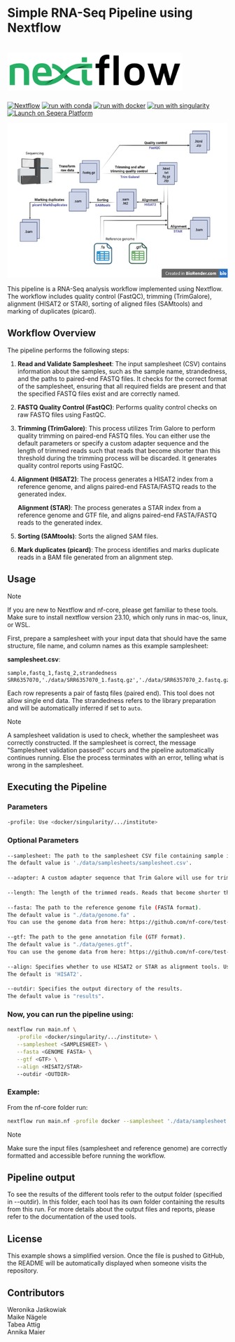 # Simple RNA-Seq Pipeline using Nextflow
<h1>
   <picture>    
      <img src="nextflow_logo.png" alt="Nextflow Logo" width="400">
   </picture>
</h1>
      
[![Nextflow](https://img.shields.io/badge/nextflow%20DSL2-%E2%89%A523.04.0-23aa62.svg)](https://www.nextflow.io/)
[![run with conda](http://img.shields.io/badge/run%20with-conda-3EB049?labelColor=000000&logo=anaconda)](https://docs.conda.io/en/latest/)
[![run with docker](https://img.shields.io/badge/run%20with-docker-0db7ed?labelColor=000000&logo=docker)](https://www.docker.com/)
[![run with singularity](https://img.shields.io/badge/run%20with-singularity-1d355c.svg?labelColor=000000)](https://sylabs.io/docs/)
[![Launch on Seqera Platform](https://img.shields.io/badge/Launch%20%F0%9F%9A%80-Seqera%20Platform-%234256e7)](https://cloud.seqera.io/launch?pipeline=https://github.com/nf-core/rnaseq)


![Alt-Text](Pipeline.png)

This pipeline is a RNA-Seq analysis workflow implemented using Nextflow. The workflow includes quality 
control (FastQC), trimming (TrimGalore), alignment (HISAT2 or STAR), sorting of aligned files (SAMtools) and marking of duplicates (picard). 

## Workflow Overview
The pipeline performs the following steps:

1. **Read and Validate Samplesheet**: The input samplesheet (CSV) contains information about the samples, such as the sample name, 
strandedness, and the paths to paired-end FASTQ files. It checks for the correct format of the samplesheet, ensuring that all required fields
are present and that the specified FASTQ files exist and are correctly named.

3. **FASTQ Quality Control (FastQC)**: Performs quality control checks on raw FASTQ files using FastQC.

4. **Trimming (TrimGalore)**:  This process utilizes Trim Galore to perform quality trimming on paired-end FASTQ files. You can either use the default parameters or specify a custom adapter sequence and the length of trimmed reads such that reads that become shorter than this threshold during the trimming process will be discarded.
It generates quality control reports using FastQC. 

5. **Alignment (HISAT2)**: The process generates a HISAT2 index from a reference genome, and aligns paired-end FASTA/FASTQ reads to the generated index.
   
   **Alignment (STAR)**: The process generates a STAR index from a reference genome and GTF file, and aligns paired-end FASTA/FASTQ reads to the generated index.

7. **Sorting (SAMtools)**: Sorts the aligned SAM files.

8. **Mark duplicates (picard)**: The process identifies and marks duplicate reads in a BAM file generated from an alignment step.

## Usage

> [!NOTE]
> If you are new to Nextflow and nf-core, please get familiar to these tools. Make sure to install nextflow version 23.10, which only runs in mac-os, linux, or WSL.

First, prepare a samplesheet with your input data that should have the same structure, file name, and column names as this example samplesheet:

**samplesheet.csv**:

```csv
sample,fastq_1,fastq_2,strandedness
SRR6357070,'./data/SRR6357070_1.fastq.gz','./data/SRR6357070_2.fastq.gz',auto
```

Each row represents a pair of fastq files (paired end). This tool does not allow single end data.
The strandedness refers to the library preparation and will be automatically inferred if set to `auto`.

> [!NOTE]
> A samplesheet validation is used to check, whether the samplesheet was correctly constructed. If the samplesheet is correct, the message "Samplesheet validation passed!" occurs and the pipeline automatically continues running. Else the process terminates with an error, telling what is wrong in the samplesheet.

## Executing the Pipeline

### Parameters
```bash
-profile: Use <docker/singularity/.../institute>
```
### Optional Parameters
```bash
--samplesheet: The path to the samplesheet CSV file containing sample information. 
The default value is './data/samplesheets/samplesheet.csv'.

--adapter: A custom adapter sequence that Trim Galore will use for trimming instead of the default Illumina adapter.

--length: The length of the trimmed reads. Reads that become shorter than this threshold during the trimming process will be discarded.

--fasta: The path to the reference genome file (FASTA format). 
The default value is "./data/genome.fa" .   
You can use the genome data from here: https://github.com/nf-core/test-datasets/tree/rnaseq/reference

--gtf: The path to the gene annotation file (GTF format). 
The default value is "./data/genes.gtf". 
You can use the genome data from here: https://github.com/nf-core/test-datasets/tree/rnaseq/reference

--align: Specifies whether to use HISAT2 or STAR as alignment tools. Use <HISAT2/ STAR>. 
The default is 'HISAT2'.

--outdir: Specifies the output directory of the results.
The default value is "results".
```

### Now, you can run the pipeline using:

```bash
nextflow run main.nf \
   -profile <docker/singularity/.../institute> \
   --samplesheet <SAMPLESHEET> \
   --fasta <GENOME FASTA> \
   --gtf <GTF> \
   --align <HISAT2/STAR>
   --outdir <OUTDIR>
```


### Example:
From the nf-core folder run:
```bash
nextflow run main.nf -profile docker --samplesheet './data/samplesheet.csv' --align HISAT2 --outdir results 
```


> [!NOTE]
> Make sure the input files (samplesheet and reference genome) are correctly formatted and accessible before running the workflow.

## Pipeline output

To see the results of the different tools refer to the output folder (specified in --outdir). In this folder, each tool has its own folder containing the results from this run. For more details about the output files and reports, please refer to the documentation of the used tools.

## License
This example shows a simplified version. Once the file is pushed to GitHub, the README will be automatically displayed when someone 
visits the repository.

## Contributors
Weronika Jaśkowiak \
Maike Nägele \
Tabea Attig \
Annika Maier

